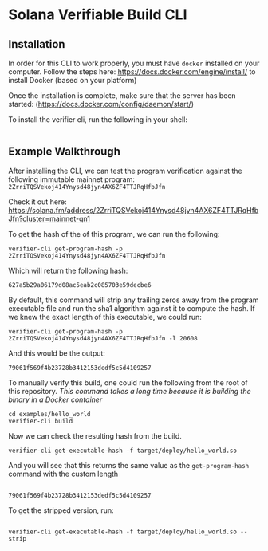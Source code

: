 # Solana Verifiable Build CLI

## Installation

In order for this CLI to work properly, you must have `docker` installed on your computer. Follow the steps here: https://docs.docker.com/engine/install/ to install Docker (based on your platform)

Once the installation is complete, make sure that the server has been started: (https://docs.docker.com/config/daemon/start/)

To install the verifier cli, run the following in your shell:

```

```

## Example Walkthrough

After installing the CLI, we can test the program verification against the following immutable mainnet program: `2ZrriTQSVekoj414Ynysd48jyn4AX6ZF4TTJRqHfbJfn`

Check it out here: https://solana.fm/address/2ZrriTQSVekoj414Ynysd48jyn4AX6ZF4TTJRqHfbJfn?cluster=mainnet-qn1

To get the hash of the of this program, we can run the following:

```
verifier-cli get-program-hash -p 2ZrriTQSVekoj414Ynysd48jyn4AX6ZF4TTJRqHfbJfn
```

Which will return the following hash:

```
627a5b29a06179d08ac5eab2c085703e59decbe6
```

By default, this command will strip any trailing zeros away from the program executable file and run the sha1 algorithm against it to compute the hash. If we knew the exact length of this executable, we could run:

```
verifier-cli get-program-hash -p 2ZrriTQSVekoj414Ynysd48jyn4AX6ZF4TTJRqHfbJfn -l 20608
```

And this would be the output:

```
79061f569f4b23728b3412153dedf5c5d4109257
```

To manually verify this build, one could run the following from the root of this repository. _This command takes a long time because it is building the binary in a Docker container_

```
cd examples/hello_world
verifier-cli build

```

Now we can check the resulting hash from the build.

```
verifier-cli get-executable-hash -f target/deploy/hello_world.so

```

And you will see that this returns the same value as the `get-program-hash` command with the custom length

```

79061f569f4b23728b3412153dedf5c5d4109257

```

To get the stripped version, run:

```

verifier-cli get-executable-hash -f target/deploy/hello_world.so --strip

```
